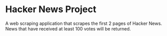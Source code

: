# Hacker News Project

A web scraping application that scrapes the first 2 pages of Hacker News.
News that have received at least 100 votes will be returned.
